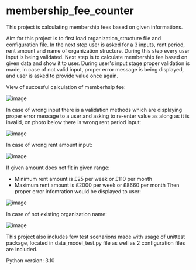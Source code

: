 # membership_fee_counter
This project is calculating membership fees based on given informations. 


Aim for this project is to first load organization_structure file and configuration file. In the next step user is asked for a 3 inputs, rent period, rent amount
and name of organization structure. During this step every user input is being validated.
Next step is to calculate membership fee based on given data and show it to user. During user's input stage proper validation is made, in case of not valid input,
proper error message is being displayed, and user is asked to provide value once again.

View of succesful calculation of memberhsip fee:

![image](https://user-images.githubusercontent.com/44081987/183310321-50407be2-76dc-4f5f-9ef3-c26e718d5254.png)

In case of wrong input there is a validation methods which are displaying proper error message to a user and asking to re-enter value as along as it is invalid,
on photo below there is wrong rent period input:

![image](https://user-images.githubusercontent.com/44081987/183310402-9d179e08-4d0d-43a9-a8d7-11e45e4d7849.png)

In case of wrong rent amount input: 

![image](https://user-images.githubusercontent.com/44081987/183310471-69453439-47ff-488e-9bf0-ff7c12ec9996.png)

If given amount does not fit in given range:
  - Minimum rent amount is £25 per week or £110 per month 
  - Maximum rent amount is £2000 per week or £8660 per month 
Then proper error infomration would be displayed to user:

![image](https://user-images.githubusercontent.com/44081987/183311090-c059021e-50e9-4574-8552-780b17d046be.png)

In case of not existing organization name: 

![image](https://user-images.githubusercontent.com/44081987/183310499-fc8f3ff9-e639-46f0-b137-45c23cc9fdcb.png)



This project also includes few test scenarions made with usage of unittest package, located in data_model_test.py file as well as 2 configuration files are included. 

Python version: 3.10

